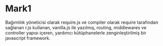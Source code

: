 # Mark1
Bağımlılık yöneticisi olarak require.js ve compiler olarak require tarafından sağlanan r.js kullanan, vanilla.js ile yazılmış, routing, middlewares ve controller yapısı içeren, yardımcı kütüphanelerle zenginleştirilmiş bir javascript framework.
